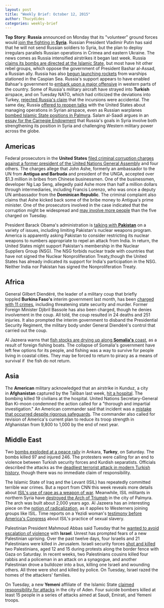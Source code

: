 ```yaml
---
layout: post
title: "Weekly Brief: October 12, 2015"
author: Thucydides
categories: weekly-brief
---
```


**Top Story**: **Russia** announced on Monday that its "volunteer" ground forces would [join the fighting in **Syria**](http://www.nytimes.com/2015/10/06/world/middleeast/russian-soldiers-join-syria-fight.html). Russian President Vladimir Putin has said that he will not send Russian soldiers to Syria, but the plan to deploy irregulars parallels Russian operations in Crimea and eastern Ukraine. The news comes as Russia intensified airstrikes it began last week. Russia [claims its bombs are directed at the Islamic State](http://in.reuters.com/article/2015/10/11/mideast-crisis-syria-idINKCN0S40JK20151011), but most have hit other rebel groups, which oppose the government of President Bashar al-Assad, a Russian ally. Russia has also [begun launching rockets](http://www.aljazeera.com/news/2015/10/russian-warships-join-syria-war-rocket-attacks-151007124347980.html) from warships stationed in the Caspian Sea. Russia's support appears to have enabled Bahsar's government to [embark upon a major offensive](http://www.reuters.com/article/2015/10/09/us-mideast-crisis-syria-idUSKCN0S20J920151009) in western parts of the country. Some of Russia's military aircraft have strayed into **Turkish** airspace, and on Tuesday NATO, which had criticized the deviations into Turkey, [rejected Russia's claim](http://uk.reuters.com/article/2015/10/06/uk-mideast-crisis-syria-russia-idUKKCN0S00TB20151006?utm_source=securitybulletin) that the incursions were accidental. The same day, Russia [offered to reopen talks](https://www.washingtonpost.com/world/nato-secretary-general-rejects-russian-claims-turkish-air-incursions-were-accidental/2015/10/06/8f2a2c42-6c0c-11e5-b31c-d80d62b53e28_story.html) with the United States about managing operations in Syrian airspace, even as Russian warplanes [bombed Islamic State positions in Palmyra](http://www.wsj.com/articles/russian-warplanes-strike-islamic-state-targets-in-palmyra-1444135287). Salam al-Saadi argues in an [essay for the Carnegie Endowment](http://carnegieendowment.org/sada/) that Russia's goals in Syria involve both strengthening its position in Syria and challenging Western military power across the globe.

## Americas

Federal prosecutors in the **United States** [filed criminal corruption charges against a former president of the United Nations General Assembly](http://www.reuters.com/article/2015/10/06/us-usa-crime-macau-idUSKCN0S01CG20151006?feedType=RSS&feedName=topNews&utm_source=securitybulletin) and four others. The charges allege that John Ashe, formerly an ambassador to the UN from **Antigua and Barbuda** and president of the UNGA, accepted over $1.3 million in bribes from Chinese businessmen. One of the businessmen, developer Ng Lap Seng, allegedly paid Ashe more than half a million dollars through intermediaries, including Francis Lorenzo, who was once a deputy UN ambassador from the **Dominican Republic**. The criminal complaint also claims that Ashe kicked back some of the bribe money to Antigua's prime minister. One of the prosecutors involved in the case indicated that the corruption might be widespread and [may involve more people](http://www.theguardian.com/world/2015/oct/06/antiguan-ex-president-un-general-assembly-faces-corruption-charges) than the five charged on Tuesday.

President Barack Obama's administration is [talking with **Pakistan**](http://www.ndtv.com/world-news/us-in-talks-with-pakistan-on-limiting-its-nuclear-weapons-report-1229607) on a variety of issues, including limiting Pakistan's nuclear weapons program. America is apparently asking Pakistan to consider restricting its nuclear weapons to numbers appropriate to repel an attack from India. In return, the United States might support Pakistan's membership in the Nuclear Suppliers Group (NSG). The NSG forbids nuclear trade with countries that have not signed the Nuclear Nonproliferation Treaty,though the United States has already indicated its support for India's participation in the NSG. Neither India nor Pakistan has signed the Nonproliferation Treaty.

## Africa

General Gilbert Diendéré, the leader of a military coup that briefly toppled **Burkina Faso's** interim government last month, has been [charged with 11 crimes](http://www.bbc.com/news/world-africa-34461725), including threatening state security and murder. Former Foreign Minister Djibril Bassole has also been charged, though he denies involvement in the coup. All told, the coup resulted in 24 deaths and 251 injuries. It also prompted the interim government to disband the Presidential Security Regiment, the military body under General Diendéré's control that carried out the coup.

Al Jazeera warns that [fish stocks are drying up along **Somalia's** coast](http://www.aljazeera.com/indepth/features/2015/10/illegal-overfishing-return-somalia-pirates-151006111159994.html), as a result of foreign fishing boats. The collapse of Somalia's government have left few options for its people, and fishing was a way to survive for people living in coastal cities. They may be forced to return to piracy as a means of survival if  the fish do not return.

## Asia

The **American** military acknowledged that an airstrike in Kunduz, a city in **Afghanistan** captured by the Taliban last week, [hit a hospital](http://www.nytimes.com/2015/10/04/world/asia/afghanistan-bombing-hospital-doctors-without-borders-kunduz.html). The bombing killed 19 civilians at the hospital. United Nations Secretary-General Ban Ki-moon condemned the action called for a "thorough and impartial investigation." An American commander said that incident was a [mistake that occurred despite rigorous safeguards](http://bigstory.ap.org/article/177d8e7e5b404064ad7a5888372a78b4/senators-ask-us-general-about-troop-levels-afghanistan). The commander also called for revision of America's current plan to reduce its troop strength in Afghanistan from 9,800 to 1,000 by the end of next year.

## Middle East

Two [bombs exploded at a peace rally](https://www.washingtonpost.com/world/at-least-30-dead-in-turkey-after-blasts-at-peace-rally/2015/10/10/1032baa7-53ec-4ed1-95f4-b8c11bbff7ab_story.html) in Ankara, **Turkey**, on Saturday. The bombs killed 97 and injured 246\. The protesters were calling for an end to violence between Turkish security forces and Kurdish separatists. Officials described the attacks as the [deadliest terrorist attack in modern Turkish history](http://www.nytimes.com/2015/10/11/world/europe/ankara-turkey-explosion-deaths.html), though there was no immediate claim of responsibility.

The Islamic State of Iraq and the Levant (ISIL) has repeatedly committed terrible war crimes. But a report from CNN this week reveals more details about [ISIL's use of rape as a weapon of war](http://edition.cnn.com/2015/10/06/middleeast/pregnant-yazidis-forced-abortions-isis/index.html). Meanwhile, ISIL militants in northern Syria have [destroyed the Arch of Triumph](http://www.bbc.com/news/world-middle-east-34440759) in the city of Palmyra. The arch was built about 2,000 years ago. Al Jazeera has an interesting piece on the [notion of radicalization](http://www.aljazeera.com/indepth/opinion/2015/10/push-pull-extremism-151005103731467.html), as it applies to Westerners joining groups like ISIL. Time reports on a Yezidi woman's [testimony before America's Congress](http://time.com/4063993/yezidi-woman-isis-american-fighter-sex-slave/) about ISIL's practice of sexual slavery.

Palestinian President Mahmoud Abbas said Tuesday that he [wanted to avoid escalation of violence](http://www.aljazeera.com/news/2015/10/palestine-abbas-avoid-violence-israel-151006141558791.html) with **Israel**. Unrest has prompted fears of a new Palestinian uprising. Over the past twelve days, four Israelis and 21 Palestinians were killed in Jerusalem. Israeli security forces [shot and killed](http://in.reuters.com/article/2015/10/11/israel-palestinians-idINKCN0S407C20151011) two Palestinians, aged 12 and 15 during protests along the border fence with Gaza on Saturday. In recent weeks, two Palestinians cousins killed four rabbis and a policeman in an attack on a synagogue, and another Palestinian drove a bulldozer into a bus, killing one Israeli and wounding others. All three were shot and killed by police. On Tuesday, Israel razed the homes of the attackers' families.

On Tuesday, a new **Yemeni** affiliate of  the Islamic State [claimed responsibility for attacks](http://bigstory.ap.org/article/a0e6cfe9ff874014a768bbcdfe443eda/yemeni-city-blast-rocks-hotel-government-officials) in the city of Aden. Four suicide bombers killed at least 15 people in a series of attacks aimed at Saudi, Emirati, and Yemeni troops.
